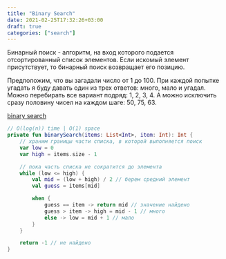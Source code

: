 ```yaml
---
title: "Binary Search"
date: 2021-02-25T17:32:26+03:00
draft: true
categories: ["search"]
---
```


Бинарный поиск - алгоритм, на вход которого подается отсортированный список элементов.
Если искомый элемент присутствует, то бинарный поиск возвращает его позицию. 

Предположим, что вы загадали число от 1 до 100. 
При каждой попытке угадать я буду давать один из трех ответов: много, мало и угадал.
Можно перебирать все вариант подряд: 1, 2, 3, 4.
А можно исключить сразу половину чисел на каждом шаге: 50, 75, 63.

[binary search](https://github.com/solairerove/algs4-leprosorium/blob/master/src/main/kotlin/com/github/solairerove/algs4/leprosorium/searching/BinarySearch.kt)

```kotlin
// O(log(n)) time | O(1) space
private fun binarySearch(items: List<Int>, item: Int): Int {
    // храним границы части списка, в которой выполняется поиск
    var low = 0
    var high = items.size - 1

    // пока часть списка не сократится до элемента
    while (low <= high) {
        val mid = (low + high) / 2 // берем средний элемент
        val guess = items[mid]

        when {
            guess == item -> return mid // значение найдено
            guess > item -> high = mid - 1 // много
            else -> low = mid + 1 // мало
        }
    }

    return -1 // не найдено
}
```
